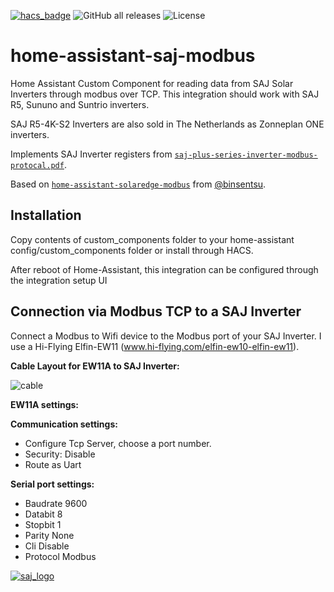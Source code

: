 [![hacs_badge](https://img.shields.io/badge/HACS-Custom-orange.svg)](https://github.com/custom-components/hacs) ![GitHub all releases](https://img.shields.io/github/downloads/wimb0/home-assistant-saj-modbus/total) ![License](https://img.shields.io/github/license/wimb0/home-assistant-saj-modbus)
# home-assistant-saj-modbus
Home Assistant Custom Component for reading data from SAJ Solar Inverters through modbus over TCP.
This integration should work with SAJ R5, Sununo and Suntrio inverters.

SAJ R5-4K-S2 Inverters are also sold in The Netherlands as Zonneplan ONE inverters.

Implements SAJ Inverter registers from [`saj-plus-series-inverter-modbus-protocal.pdf`](https://github.com/wimb0/home-assistant-saj-modbus/blob/main/saj-plus-series-inverter-modbus-protocal.pdf).

Based on [`home-assistant-solaredge-modbus`](https://github.com/binsentsu/home-assistant-solaredge-modbus) from [@binsentsu](https://github.com/binsentsu).

## Installation
Copy contents of custom_components folder to your home-assistant config/custom_components folder or install through HACS.

After reboot of Home-Assistant, this integration can be configured through the integration setup UI

## Connection via Modbus TCP to a SAJ Inverter
Connect a Modbus to Wifi device to the Modbus port of your SAJ Inverter.
I use a Hi-Flying Elfin-EW11 (www.hi-flying.com/elfin-ew10-elfin-ew11).

**Cable Layout for EW11A to SAJ Inverter:**

![cable](https://github.com/wimb0/home-assistant-saj-modbus/blob/dev/images/cable.png)

**EW11A settings:**

**Communication settings:**
* Configure Tcp Server, choose a port number.
* Security: Disable
* Route as Uart

**Serial port settings:**
* Baudrate 9600
* Databit 8
* Stopbit 1
* Parity None
* Cli Disable
* Protocol Modbus

[![saj_logo](https://github.com/wimb0/home-assistant-saj-modbus/blob/main/images/saj_modbus/logo.png)](https://www.saj-electric.com/)

